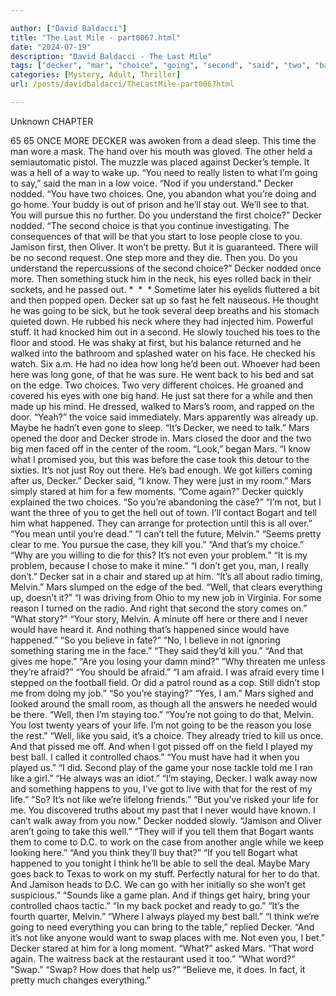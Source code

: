 ```yaml
---

author: ["David Baldacci"]
title: "The Last Mile - part0067.html"
date: "2024-07-19"
description: "David Baldacci - The Last Mile"
tags: ["decker", "mar", "choice", "going", "second", "said", "two", "back", "would", "like", "nodded", "sat", "case", "get", "tell", "man", "need", "one", "go", "first", "jamison", "pretty", "something", "long", "room"]
categories: [Mystery, Adult, Thriller]
url: /posts/davidbaldacci/TheLastMile-part0067html

---
```



Unknown
CHAPTER
65
65
ONCE MORE DECKER was awoken from a dead sleep.
This time the man wore a mask. The hand over his mouth was gloved. The other held a semiautomatic pistol. The muzzle was placed against Decker’s temple.
It was a hell of a way to wake up.
“You need to really listen to what I’m going to say,” said the man in a low voice. “Nod if you understand.”
Decker nodded.
“You have two choices. One, you abandon what you’re doing and go home. Your buddy is out of prison and he’ll stay out. We’ll see to that. You will pursue this no further. Do you understand the first choice?”
Decker nodded.
“The second choice is that you continue investigating. The consequences of that will be that you start to lose people close to you. Jamison first, then Oliver. It won’t be pretty. But it is guaranteed. There will be no second request. One step more and they die. Then you. Do you understand the repercussions of the second choice?”
Decker nodded once more.
Then something stuck him in the neck, his eyes rolled back in their sockets, and he passed out.
*  *  *
Sometime later his eyelids fluttered a bit and then popped open.
Decker sat up so fast he felt nauseous. He thought he was going to be sick, but he took several deep breaths and his stomach quieted down. He rubbed his neck where they had injected him. Powerful stuff. It had knocked him out in a second.
He slowly touched his toes to the floor and stood. He was shaky at first, but his balance returned and he walked into the bathroom and splashed water on his face.
He checked his watch.
Six a.m.
He had no idea how long he’d been out.
Whoever had been here was long gone, of that he was sure.
He went back to his bed and sat on the edge.
Two choices. Two very different choices.
He groaned and covered his eyes with one big hand.
He just sat there for a while and then made up his mind.
He dressed, walked to Mars’s room, and rapped on the door.
“Yeah?” the voice said immediately.
Mars apparently was already up. Maybe he hadn’t even gone to sleep.
“It’s Decker, we need to talk.”
Mars opened the door and Decker strode in. Mars closed the door and the two big men faced off in the center of the room.
“Look,” began Mars. “I know what I promised you, but this was before the case took this detour to the sixties. It’s not just Roy out there. He’s bad enough. We got killers coming after us, Decker.”
Decker said, “I know. They were just in my room.”
Mars simply stared at him for a few moments. “Come again?”
Decker quickly explained the two choices.
“So you’re abandoning the case?”
“I’m not, but I want the three of you to get the hell out of town. I’ll contact Bogart and tell him what happened. They can arrange for protection until this is all over.”
“You mean until you’re dead.”
“I can’t tell the future, Melvin.”
“Seems pretty clear to me. You pursue the case, they kill you.”
“And that’s my choice.”
“Why are you willing to die for this? It’s not even your problem.”
“It is my problem, because I chose to make it mine.”
“I don’t get you, man, I really don’t.”
Decker sat in a chair and stared up at him. “It’s all about radio timing, Melvin.”
Mars slumped on the edge of the bed. “Well, that clears everything up, doesn’t it?”
“I was driving from Ohio to my new job in Virginia. For some reason I turned on the radio. And right that second the story comes on.”
“What story?”
“Your story, Melvin. A minute off here or there and I never would have heard it. And nothing that’s happened since would have happened.”
“So you believe in fate?”
“No, I believe in not ignoring something staring me in the face.”
“They said they’d kill you.”
“And that gives me hope.”
“Are you losing your damn mind?”
“Why threaten me unless they’re afraid?”
“You should be afraid.”
“I am afraid. I was afraid every time I stepped on the football field. Or did a patrol round as a cop. Still didn’t stop me from doing my job.”
“So you’re staying?”
“Yes, I am.”
Mars sighed and looked around the small room, as though all the answers he needed would be there.
“Well, then I’m staying too.”
“You’re not going to do that, Melvin. You lost twenty years of your life. I’m not going to be the reason you lose the rest.”
“Well, like you said, it’s a choice. They already tried to kill us once. And that pissed me off. And when I got pissed off on the field I played my best ball. I called it controlled chaos.”
“You must have had it when you played us.”
“I did. Second play of the game your nose tackle told me I ran like a girl.”
“He always was an idiot.”
“I’m staying, Decker. I walk away now and something happens to you, I’ve got to live with that for the rest of my life.”
“So? It’s not like we’re lifelong friends.”
“But you’ve risked your life for me. You discovered truths about my past that I never would have known. I can’t walk away from you now.”
Decker nodded slowly. “Jamison and Oliver aren’t going to take this well.”
“They will if you tell them that Bogart wants them to come to D.C. to work on the case from another angle while we keep looking here.”
“And you think they’ll buy that?”
“If you tell Bogart what happened to you tonight I think he’ll be able to sell the deal. Maybe Mary goes back to Texas to work on my stuff. Perfectly natural for her to do that. And Jamison heads to D.C. We can go with her initially so she won’t get suspicious.”
“Sounds like a game plan. And if things get hairy, bring your controlled chaos tactic.”
“In my back pocket and ready to go.”
“It’s the fourth quarter, Melvin.”
“Where I always played my best ball.”
“I think we’re going to need everything you can bring to the table,” replied Decker.
“And it’s not like anyone would want to swap places with me. Not even you, I bet.”
Decker stared at him for a long moment.
“What?” asked Mars.
“That word again. The waitress back at the restaurant used it too.”
“What word?”
“Swap.”
“Swap? How does that help us?”
“Believe me, it does. In fact, it pretty much changes everything.”
